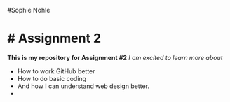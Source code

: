 #Sophie Nohle
# # Assignment 2
**This is my repository for Assignment #2**
*I am excited to learn more about* 
- How to work GitHub better
- How to do basic coding
- And how I can understand web design better.
- 
